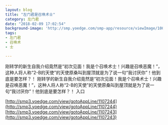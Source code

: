```yaml
---
layout: blog
title: "左门君是召唤术士"
category: 左门君
date: "2018-02-09 17:02:54"
background-image: 'http://smp.yoedge.com/smp-app/resource/viewImage/1003165appline.png'
tags:
- 左门君
- 召唤术
- 士

---
```

刚转学的新生自我介绍竟然是“初次见面！我是个召唤术士！兴趣是召唤恶魔！”，这种人将人称“2-B的天使”的天使原桑叫到屋顶就是为了说一句“我讨厌你”！他到底是要怎样？！
刚转学的新生自我介绍竟然是“初次见面！我是个召唤术士！兴趣是召唤恶魔！”，这种人将人称“2-B的天使”的天使原桑叫到屋顶就是为了说一句“我讨厌你”！他到底是要怎样？！
入口

[http://smp3.yoedge.com/view/gotoAppLine/1107244](http://smp3.yoedge.com/view/gotoAppLine/1107244)
[http://smp3.yoedge.com/view/gotoAppLine/1107243](http://smp3.yoedge.com/view/gotoAppLine/1107243)

        
